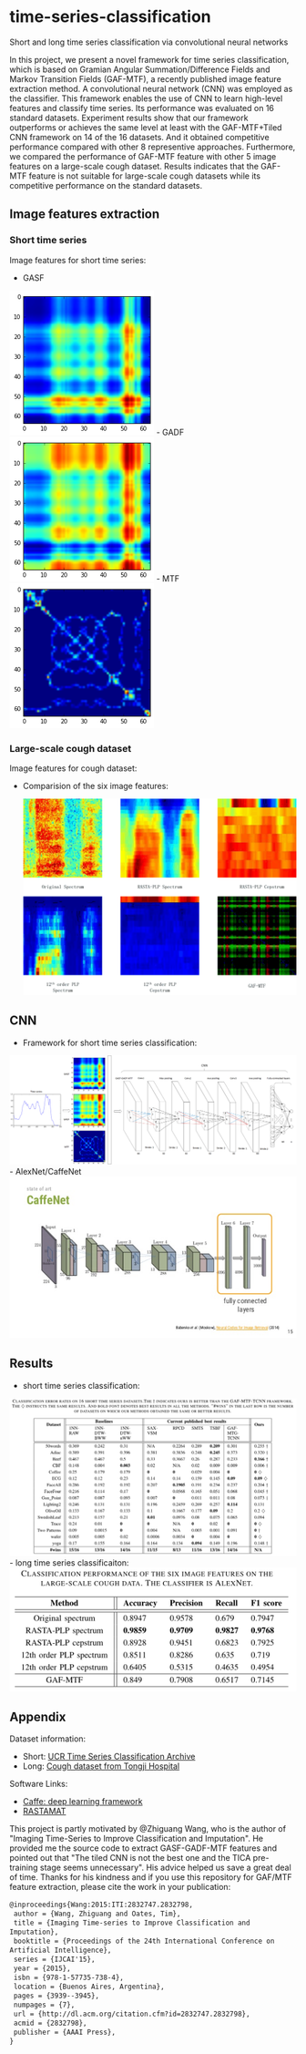 # time-series-classification
Short and long time series classification via convolutional neural networks

In this project, we present a novel framework for time series classification, which is based on 
Gramian Angular Summation/Difference Fields and Markov Transition Fields (GAF-MTF), a recently published 
image feature extraction method. A convolutional neural network (CNN) was employed as the classifier. 
This framework enables the use of CNN to learn high-level features and classify time series. 
Its performance was evaluated on 16 standard datasets. Experiment results show that our framework outperforms 
or achieves the same level at least with the GAF-MTF+Tiled CNN framework on 14 of the 16 datasets. 
And it obtained competitive performance compared with other 8 representive approaches. 
Furthermore, we compared the performance of GAF-MTF feature with other 5 image features on a large-scale cough dataset. 
Results indicates that the GAF-MTF feature is not suitable for large-scale cough datasets 
while its competitive performance on the standard datasets.

## Image features extraction
### Short time series
Image features for short time series:

- GASF

 <img src="images-source/gaf-mtf/gasf.png"/>
- GADF

 <img src="images-source/gaf-mtf/gadf.png"/>
- MTF

 <img src="images-source/gaf-mtf/mtf_64.png"/>

### Large-scale cough dataset
Image features for cough dataset:

- Comparision of the six image features:

  <img src="images-final/six-features.png"/>

## CNN
- Framework for short time series classification:

 <img src="images-final/cnn.png"/>
- AlexNet/CaffeNet

 <img src="images-final/caffenet.jpg"/>

## Results
- short time series classification:

 <img src="images-final/results.png"/>
- long time series classificaiton:

 <img src="images-final/result2.png"/>

## Appendix
Dataset information:
- Short: [UCR Time Series Classification Archive](http://www.cs.ucr.edu/~eamonn/time_series_data/)
- Long: [Cough dataset from Tongji Hospital](http://bmcmedinformdecismak.biomedcentral.com/articles/10.1186/1472-6947-15-S4-S2)
 
Software Links:
- [Caffe: deep learning framework](http://caffe.berkeleyvision.org/)
- [RASTAMAT](http://labrosa.ee.columbia.edu/matlab/rastamat/)

This project is partly motivated by @Zhiguang Wang, who is the author of "Imaging Time-Series to Improve Classification 
and Imputation". He provided me the source code to extract GASF-GADF-MTF features and pointed out that "The tiled CNN is 
not the best one and the TICA pre-training stage seems unnecessary". His advice helped us save a great deal of time. 
Thanks for his kindness and if you use this repository for GAF/MTF feature extraction, please cite the work in your publication:
```
@inproceedings{Wang:2015:ITI:2832747.2832798,
 author = {Wang, Zhiguang and Oates, Tim},
 title = {Imaging Time-series to Improve Classification and Imputation},
 booktitle = {Proceedings of the 24th International Conference on Artificial Intelligence},
 series = {IJCAI'15},
 year = {2015},
 isbn = {978-1-57735-738-4},
 location = {Buenos Aires, Argentina},
 pages = {3939--3945},
 numpages = {7},
 url = {http://dl.acm.org/citation.cfm?id=2832747.2832798},
 acmid = {2832798},
 publisher = {AAAI Press},
}
```
